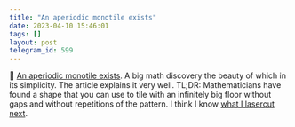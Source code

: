 ```yaml
---
title: "An aperiodic monotile exists"
date: 2023-04-10 15:46:01
tags: []
layout: post
telegram_id: 599
---
```


📝 [An aperiodic monotile exists](https://aperiodical.com/2023/03/an-aperiodic-monotile-exists/). A big math discovery the beauty of which in its simplicity. The article explains it very well. TL;DR: Mathematicians have found a shape that you can use to tile with an infinitely big floor without gaps and without repetitions of the pattern. I think I know [what I lasercut next](https://t.me/laser_gram).
